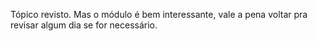 Tópico revisto. Mas o módulo é bem interessante, vale a pena voltar pra revisar algum dia se for necessário.
